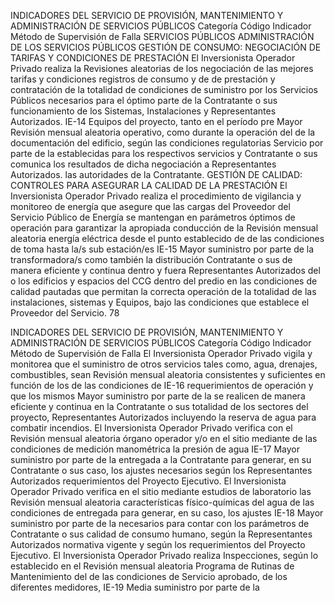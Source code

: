 INDICADORES DEL SERVICIO DE PROVISIÓN, MANTENIMIENTO Y ADMINISTRACIÓN DE
SERVICIOS PÚBLICOS
Categoría
Código Indicador Método de Supervisión
de Falla
SERVICIOS PÚBLICOS
ADMINISTRACIÓN DE LOS SERVICIOS PÚBLICOS
GESTIÓN DE CONSUMO:
NEGOCIACIÓN DE TARIFAS Y CONDICIONES DE PRESTACIÓN
El Inversionista Operador Privado realiza la
Revisiones aleatorias de los
negociación de las mejores tarifas y condiciones
registros de consumo y de
de prestación y contratación de la totalidad de
condiciones de suministro por
los Servicios Públicos necesarios para el óptimo
parte de la Contratante o sus
funcionamiento de los Sistemas, Instalaciones y
Representantes Autorizados.
IE-14 Equipos del proyecto, tanto en el período pre Mayor
Revisión mensual aleatoria
operativo, como durante la operación del
de la documentación del
edificio, según las condiciones regulatorias
Servicio por parte de la
establecidas para los respectivos servicios y
Contratante o sus
comunica los resultados de dicha negociación a
Representantes Autorizados.
las autoridades de la Contratante.
GESTIÓN DE CALIDAD:
CONTROLES PARA ASEGURAR LA CALIDAD DE LA PRESTACIÓN
El Inversionista Operador Privado realiza el
procedimiento de vigilancia y monitoreo de
energía que asegure que las cargas del
Proveedor del Servicio Público de Energía se
mantengan en parámetros óptimos de operación
para garantizar la apropiada conducción de la
Revisión mensual aleatoria
energía eléctrica desde el punto establecido de
de las condiciones de
toma hasta la/s sub estación/es
IE-15 Mayor suministro por parte de la
transformadora/s como también la distribución
Contratante o sus
de manera eficiente y continua dentro y fuera
Representantes Autorizados
del o los edificios y espacios del CCG dentro del
predio en las condiciones de calidad pautadas
que permitan la correcta operación de la
totalidad de las instalaciones, sistemas y
Equipos, bajo las condiciones que establece el
Proveedor del Servicio.
78

INDICADORES DEL SERVICIO DE PROVISIÓN, MANTENIMIENTO Y ADMINISTRACIÓN DE
SERVICIOS PÚBLICOS
Categoría
Código Indicador Método de Supervisión
de Falla
El Inversionista Operador Privado vigila y
monitorea que el suministro de otros servicios
tales como, agua, drenajes, combustibles, sean Revisión mensual aleatoria
consistentes y suficientes en función de los de las condiciones de
IE-16 requerimientos de operación y que los mismos Mayor suministro por parte de la
se realicen de manera eficiente y continua en la Contratante o sus
totalidad de los sectores del proyecto, Representantes Autorizados
incluyendo la reserva de agua para combatir
incendios.
El Inversionista Operador Privado verifica con el
Revisión mensual aleatoria
órgano operador y/o en el sitio mediante
de las condiciones de
medición manométrica la presión de agua
IE-17 Mayor suministro por parte de la
entregada a la Contratante para generar, en su
Contratante o sus
caso, los ajustes necesarios según los
Representantes Autorizados
requerimientos del Proyecto Ejecutivo.
El Inversionista Operador Privado verifica en el
sitio mediante estudios de laboratorio las
Revisión mensual aleatoria
características físico-químicas del agua
de las condiciones de
entregada para generar, en su caso, los ajustes
IE-18 Mayor suministro por parte de la
necesarios para contar con los parámetros de
Contratante o sus
calidad de consumo humano, según la
Representantes Autorizados
normativa vigente y según los requerimientos
del Proyecto Ejecutivo.
El Inversionista Operador Privado realiza
Inspecciones, según lo establecido en el
Revisión mensual aleatoria
Programa de Rutinas de Mantenimiento del
de las condiciones de
Servicio aprobado, de los diferentes medidores,
IE-19 Media suministro por parte de la
